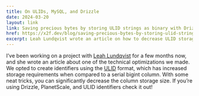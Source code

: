 ```yaml
---
title: On ULIDs, MySQL, and Drizzle
date: 2024-03-20
layout: link
link: Saving precious bytes by storing ULID strings as binary with Drizzle
href: https://x2f.dev/blog/saving-precious-bytes-by-storing-ulid-strings-as-binary-with-drizzle
excerpt: Leah Lundqvist wrote an article on how to decrease ULID storage size with Drizzle and MySQL.
---
```


I’ve been working on a project with [Leah Lundqvist](https://twitter.com/LeahLundqvist) for a few months now, and she wrote an article about one of the technical optimizations we made. We opted to create identifiers using the [ULID](https://github.com/ulid/spec) format, which has increased storage requirements when compared to a serial bigint column. With some neat tricks, you can significantly decrease the column storage size. If you’re using Drizzle, PlanetScale, and ULID identifiers check it out!

